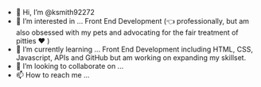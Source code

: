 - 👋 Hi, I’m @ksmith92272
- 👀 I’m interested in ... Front End Development (👈 professionally, but am also obsessed with my pets and advocating for the fair treatment of pitties ❤️ )
- 🌱 I’m currently learning ... Front End Development including HTML, CSS, Javascript, APIs and GitHub but am working on expanding my skillset.
- 💞️ I’m looking to collaborate on ... 
- 📫 How to reach me ... 

<!---
ksmith92272/ksmith92272 is a ✨ special ✨ repository because its `README.md` (this file) appears on your GitHub profile.
You can click the Preview link to take a look at your changes.
--->
